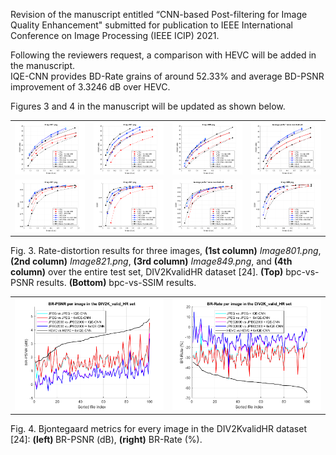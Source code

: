 Revision of the manuscript entitled “CNN-based Post-filtering for Image Quality Enhancement" submitted for publication to IEEE International Conference on Image Processing (IEEE ICIP) 2021.

Following the reviewers request, a comparison with HEVC will be added in the manuscript.\
IQE-CNN provides BD-Rate grains of around 52.33% and average BD-PSNR improvement of 3.3246 dB over HEVC.

Figures 3 and 4 in the manuscript will be updated as shown below.

<table>
  <tr>
    <td> <img src="Fig3.(a).png" width="200"></td>
    <td> <img src="Fig3.(b).png" width="200"></td>
    <td> <img src="Fig3.(c).png" width="200"></td>
    <td> <img src="Fig3.(d).png" width="200"></td>
   </tr> 
   <tr>
      <td> <img src="Fig3.(e).png" width="200"></td>
      <td> <img src="Fig3.(f).png" width="200"></td>
      <td> <img src="Fig3.(g).png" width="200"></td>
      <td> <img src="Fig3.(h).png" width="200"></td>
  </tr>
</table>

Fig. 3. Rate-distortion results for three images, <b>(1st column)</b> <i>Image801.png</i>, <b>(2nd column)</b> <i>Image821.png</i>, <b>(3rd column)</b> <i>Image849.png</i>, and <b>(4th column)</b> over the entire test set, DIV2KvalidHR dataset [24]. <b>(Top)</b> bpc-vs-PSNR results. <b>(Bottom)</b> bpc-vs-SSIM results.

<table>
  <tr> 
    <td> <img src="Fig4.(left).png" width="400"></td>
    <td> <img src="Fig4.(right).png" width="400"></td>
 </tr>
</table> 
Fig. 4. Bjontegaard metrics for every image in the DIV2KvalidHR dataset [24]: <b>(left) </b> BR-PSNR (dB), <b>(right)</b> BR-Rate (%).

